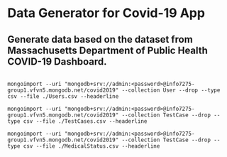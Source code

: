 # Data Generator for Covid-19 App

## Generate data based on the dataset from Massachusetts Department of Public Health COVID-19 Dashboard.



```shell script

mongoimport --uri "mongodb+srv://admin:<password>@info7275-group1.vfvn5.mongodb.net/covid2019" --collection User --drop --type csv --file ./Users.csv --headerline

mongoimport --uri "mongodb+srv://admin:<password>@info7275-group1.vfvn5.mongodb.net/covid2019" --collection TestCase --drop --type csv --file ./TestCases.csv --headerline
 
mongoimport --uri "mongodb+srv://admin:<password>@info7275-group1.vfvn5.mongodb.net/covid2019" --collection TestCase --drop --type csv --file ./MedicalStatus.csv --headerline

 
```
